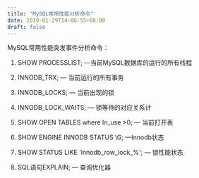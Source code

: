 ```yaml
---
title: "MySQL常用性能分析命令"
date: 2019-01-29T14:06:55+08:00
draft: false
---
```


MySQL常用性能突发事件分析命令：

1. SHOW PROCESSLIST; —当前MySQL数据库的运行的所有线程
 
2. INNODB_TRX; — 当前运行的所有事务

3. INNODB_LOCKS; — 当前出现的锁

4. INNODB_LOCK_WAITS; — 锁等待的对应关系计
 
5. SHOW OPEN TABLES where In_use >0; — 当前打开表

6. SHOW ENGINE INNODB STATUS  \G; —Innodb状态

7. SHOW STATUS LIKE  'innodb_row_lock_%'; — 锁性能状态

8. SQL语句EXPLAIN; — 查询优化器

